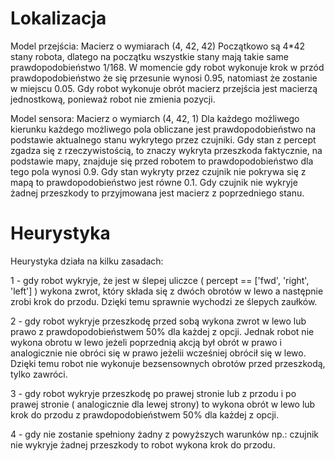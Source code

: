 # Lokalizacja

Model przejścia:
Macierz o wymiarach (4, 42, 42)
Początkowo są 4*42 stany robota, dlatego na początku wszystkie stany mają takie same prawdopodobieństwo
1/168.
W momencie gdy robot wykonuje krok w przód prawdopodobieństwo że się przesunie wynosi 0.95, natomiast że zostanie w miejscu
0.05. Gdy robot wykonuje obrót macierz przejścia jest macierzą jednostkową, ponieważ robot nie zmienia pozycji.

Model sensora:
Macierz o wymiarch (4, 42, 1)
Dla każdego możliwego kierunku każdego możliwego pola obliczane jest prawdopodobieństwo na podstawie aktualnego stanu 
wykrytego przez czujniki. Gdy stan z percept zgadza się z rzeczywistością, to znaczy wykryta przeszkoda faktycznie, na podstawie mapy,
znajduje się przed robotem to prawdopodobieństwo dla tego pola wynosi 0.9. Gdy stan wykryty przez czujnik nie pokrywa się z mapą
to prawdopodobieństwo jest równe 0.1.
Gdy czujnik nie wykryje żadnej przeszkody to przyjmowana jest macierz z poprzedniego stanu.


# Heurystyka

Heurystyka działa na kilku zasadach:

1 - gdy robot wykryje, że jest w ślepej uliczce ( percept == ['fwd', 'right', 'left'] ) wykona zwrot, który składa
się z dwóch obrotów w lewo a następnie zrobi krok do przodu. Dzięki temu sprawnie wychodzi ze ślepych zaułków.

2 - gdy robot wykryje przeszkodę przed sobą wykona zwrot w lewo lub prawo z prawdopodobieństwem 50% dla każdej z opcji.
Jednak robot nie wykona obrotu w lewo jeżeli poprzednią akcją był obrót w prawo i analogicznie nie obróci się w prawo jeżelii
wcześniej obrócił się w lewo. Dzięki temu robot nie wykonuje bezsensownych obrotów przed przeszkodą, tylko zawróci.

3 - gdy robot wykryje przeszkodę po prawej stronie lub z przodu i po prawej stronie ( analogicznie dla lewej strony) 
to wykona obrót w lewo lub krok do przodu z prawdopodobieństwem 50% dla każdej z opcji.

4 - gdy nie zostanie spełniony żadny z powyższych warunków np.: czujnik nie wykryje żadnej przeszkody to robot wykona krok do przodu.
